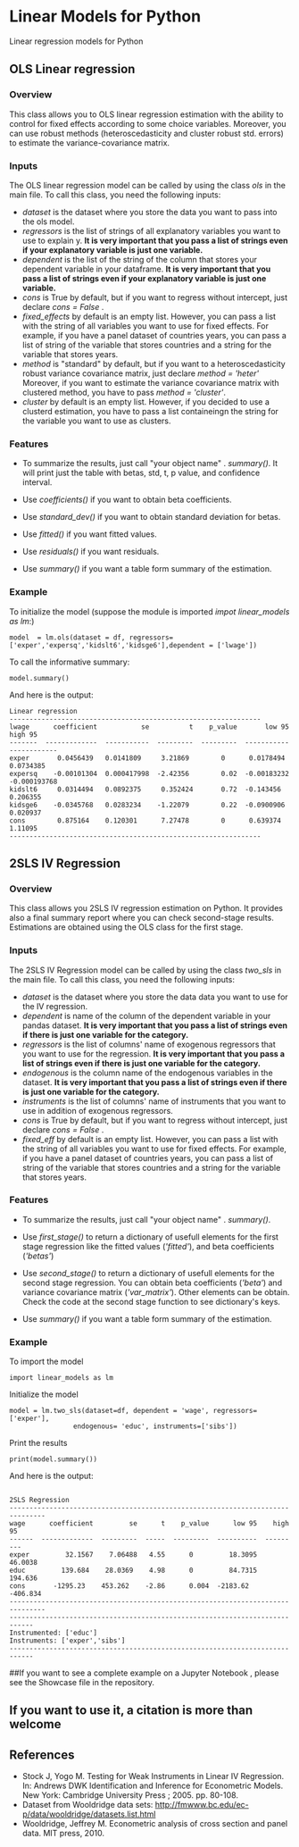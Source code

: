 # Linear Models for Python
Linear regression models for Python

## OLS Linear regression

### Overview

This class allows you to OLS linear regression estimation with the ability to control for fixed effects according to some choice variables. Moreover, you can use robust methods (heteroscedasticity and cluster robust std. errors) to estimate the variance-covariance matrix. 

###  Inputs
The OLS linear regression model can be called by using the class *ols* in the main file. To call this class, you need the following inputs:

- *dataset* is the dataset where you store the data you want to pass into the ols model.
- *regressors* is the list of strings of all explanatory variables you want to use to explain y.
**It is very important that you pass a list of strings even if your explanatory variable is just one variable.**
- *dependent* is the list of the string of the column that stores your dependent variable in your dataframe.
**It is very important that you pass a list of strings even if your explanatory variable is just one variable.**
- *cons* is True by default, but if you want to regress without intercept, just declare *cons = False* .
- *fixed_effects* by default is an empty list. However, you can pass a list with the string of all variables you want to use for fixed effects. For example, if you have a panel dataset of countries years, you can pass a list of string of the variable that stores countries and a string for the variable that stores years.
- *method* is "standard" by default, but if you want to a heteroscedasticity robust variance covariance matrix, just declare *method = 'heter'*  Moreover, if you want to estimate the variance covariance matrix with clustered method, you have to pass *method = 'cluster'*.
- *cluster* by default is an empty list. However, if you decided to use a clusterd estimation, you have to pass a list containeingn the string for the variable you want to use as clusters.

### Features
- To summarize the results, just call "your object name" . *summary()*. It will print just the table with betas, std, t, p value, and confidence
interval.

- Use *coefficients()* if you want to obtain beta coefficients.
- Use *standard_dev()* if you want to obtain standard deviation for betas.
- Use *fitted()* if you want fitted values.
- Use *residuals()* if you want residuals.
- Use *summary()* if you want a table form summary of the estimation.

### Example 

To initialize the model (suppose the module is imported *impot linear_models as lm*:)

```
model  = lm.ols(dataset = df, regressors=['exper','expersq','kidslt6','kidsge6'],dependent = ['lwage'])
```

To call the informative summary:
```
model.summary()
```

And here is the output:
```
Linear regression
---------------------------------------------------------------
lwage      coefficient           se          t    p_value       low 95       high 95
-------  -------------  -----------  ---------  ---------  -----------  ------------
exper       0.0456439   0.0141809     3.21869        0      0.0178494    0.0734385
expersq    -0.00101304  0.000417998  -2.42356        0.02  -0.00183232  -0.000193768
kidslt6     0.0314494   0.0892375     0.352424       0.72  -0.143456     0.206355
kidsge6    -0.0345768   0.0283234    -1.22079        0.22  -0.0900906    0.020937
cons        0.875164    0.120301      7.27478        0      0.639374     1.11095
---------------------------------------------------------------
```



## 2SLS IV Regression

### Overview

This class allows you 2SLS IV regression estimation on Python. It provides also a final summary report where you can check second-stage results. Estimations are obtained using the OLS class for the first stage.


###  Inputs
The 2SLS IV Regression model can be called by using the class *two_sls* in the main file. To call this class, you need the following inputs:

- *dataset* is the dataset where you store the data data you want to use for the IV regression.
- *dependent* is name of the column of the dependent variable in your pandas dataset. 
**It is very important that you pass a list of strings even if there is just one variable for the category.**
- *regressors* is the list of columns' name of exogenous regressors that you want to use for the regression.
**It is very important that you pass a list of strings even if there is just one variable for the category.**
- *endogenous* is the column name of the endogenous variables in the dataset.
**It is very important that you pass a list of strings even if there is just one variable for the category.**
- *instruments* is the list of columns' name of instruments that you want to use in addition of exogenous regressors.
- *cons* is True by default, but if you want to regress without intercept, just declare *cons = False* .
- *fixed_eff* by default is an empty list. However, you can pass a list with the string of all variables you want to use for fixed effects. For example, if you have a panel dataset of countries years, you can pass a list of string of the variable that stores countries and a string for the variable that stores years.


###  Features
- To summarize the results, just call "your object name" . *summary()*. 

- Use *first_stage()* to return a dictionary of usefull elements for the first stage regression like the fitted values (*'fitted'*), and beta coefficients (*'betas'*)
- Use *second_stage()* to return a dictionary of usefull elements for the second stage regression. You can obtain beta coefficients (*'beta'*) and variance covariance matrix (*'var_matrix'*). Other elements can be obtain. Check the code at the second stage function to see dictionary's keys.
- Use *summary()* if you want a table form summary of the estimation.


### Example
To import the model 
```
import linear_models as lm
```

Initialize the model 

```
model = lm.two_sls(dataset=df, dependent = 'wage', regressors= ['exper'],
                endogenous= 'educ', instruments=['sibs'])
```

Print the results 

```
print(model.summary())
```

And here is the output:
```

2SLS Regression
-------------------------------------------------------------------------------
wage      coefficient         se      t    p_value      low 95    high 95
------  -------------  ---------  -----  ---------  ----------  ---------
exper         32.1567    7.06488   4.55      0         18.3095    46.0038
educ         139.684    28.0369    4.98      0         84.7315   194.636
cons       -1295.23    453.262    -2.86      0.004  -2183.62    -406.834
-------------------------------------------------------------------------------
----------------------------------------------------------------------------
Instrumented: ['educ']
Instruments: ['exper','sibs']
----------------------------------------------------------------------------

```

##If you want to see a complete example on a Jupyter Notebook , please see the Showcase file in the repository.

## If you want to use it, a citation is more than welcome


## References
- Stock J, Yogo M. Testing for Weak Instruments in Linear IV Regression. In: Andrews DWK Identification and Inference for Econometric Models. New York: Cambridge University Press ; 2005. pp. 80-108.
- Dataset from Wooldridge data sets: http://fmwww.bc.edu/ec-p/data/wooldridge/datasets.list.html
- Wooldridge, Jeffrey M. Econometric analysis of cross section and panel data. MIT press, 2010.

